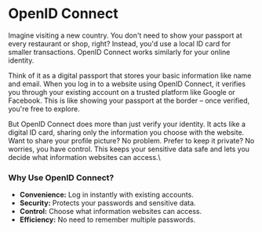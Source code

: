 # OpenID Connect

Imagine visiting a new country. You don't need to show your passport at every restaurant or shop, right? Instead, you'd use a local ID card for smaller transactions. OpenID Connect works similarly for your online identity.

Think of it as a digital passport that stores your basic information like name and email. When you log in to a website using OpenID Connect, it verifies you through your existing account on a trusted platform like Google or Facebook. This is like showing your passport at the border – once verified, you're free to explore.

But OpenID Connect does more than just verify your identity. It acts like a digital ID card, sharing only the information you choose with the website. Want to share your profile picture? No problem. Prefer to keep it private? No worries, you have control. This keeps your sensitive data safe and lets you decide what information websites can access.\


### Why Use OpenID Connect?

* **Convenience:** Log in instantly with existing accounts.
* **Security:** Protects your passwords and sensitive data.
* **Control:** Choose what information websites can access.
* **Efficiency:** No need to remember multiple passwords.
